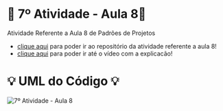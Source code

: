 # 🚀 7º Atividade - Aula 8🚀
Atividade Referente a Aula 8 de Padrões de Projetos

- [clique aqui](https://github.com/Hugo-Machado02/padroes-projeto-atividades/tree/7º-Atividade-Aula-8/src) para poder ir ao repositório da atividade referente a aula 8!
- [clique aqui](https://drive.google.com/drive/folders/1NlU9WguoO1QqafIc_5oC2p4HG2aC2ow5) para poder ir até o vídeo com a explicacão!


#  :bulb: UML do Código :bulb:
![7º Atividade - Aula 8](https://github.com/user-attachments/assets/920a266e-1766-459b-8171-f1481856de2f)

